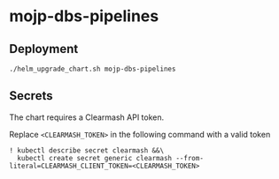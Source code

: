 # mojp-dbs-pipelines


## Deployment

```
./helm_upgrade_chart.sh mojp-dbs-pipelines
```


## Secrets

The chart requires a Clearmash API token.

Replace `<CLEARMASH_TOKEN>` in the following command with a valid token

```
! kubectl describe secret clearmash &&\
  kubectl create secret generic clearmash --from-literal=CLEARMASH_CLIENT_TOKEN=<CLEARMASH_TOKEN>
```
